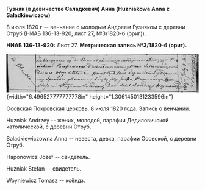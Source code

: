 **Гузняк (в девичестве Саладкевич) Анна (Huzniakowa Anna z
Saładkiewiczow)**

8 июля 1820 г -- венчание с молодым Андреем Гузняком с деревни Отруб
(НИАБ 136-13-920, лист 27, №3/1820-б (ориг)).

**НИАБ 136-13-920:** Лист 27. **Метрическая запись №3/1820-б (ориг).**

![](./media/c1cf82a2dc99e578c10c87a550af7e07ef81c326.png){width="6.496527777777778in"
height="1.3061450131233596in"}

Осовская Покровская церковь. 8 июля 1820 года. Запись о венчании.

Huzniak Andrzey -- жених, молодой, парафии Дедиловичской католической, с
деревни Отруб.

Saładkiewiczowna Anna -- невеста, девка, парафии Осовской, с деревни
Отруб.

Haponowicz Jozef -- свидетель.

Huzniak Stefan -- свидетель.

Woyniewicz Tomasz -- ксёндз.
